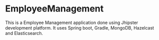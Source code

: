 # EmployeeManagement

This is a Employee Management application done using Jhipster development platform. It uses Spring boot, Gradle, MongoDB, Hazelcast and Elasticsearch.
